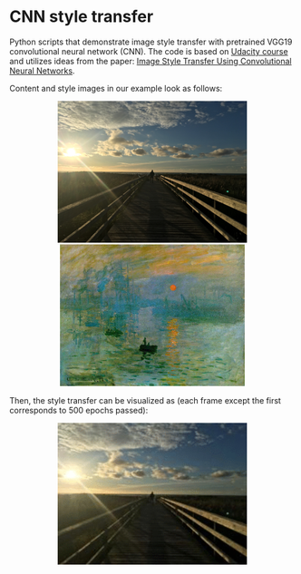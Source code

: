 # CNN style transfer

Python scripts that demonstrate image style transfer with pretrained VGG19 convolutional neural network (CNN). The code is based on 
[Udacity course](https://github.com/udacity/deep-learning-v2-pytorch/tree/master/style-transfer) and utilizes ideas from the paper: 
[Image Style Transfer Using Convolutional Neural Networks](https://www.cv-foundation.org/openaccess/content_cvpr_2016/papers/Gatys_Image_Style_Transfer_CVPR_2016_paper.pdf).

Content and style images in our example look as follows:

<p align="center">
  <img src="img/sunrise.JPG" height="250"/>
  <img src="img/monet.jpg" height="250"/>
</p>

Then, the style transfer can be visualized as (each frame except the first corresponds to 500 epochs passed): 

<p align="center">
  <img src="img/animation.gif" height="250"/>
</p>
